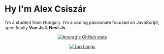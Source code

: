 # Hy I'm Alex Csiszár

I'm a student from Hungary. I'm a coding passionate focused on JavaScript, specifically **Vue.Js** & **Nest.Js**.

<div align="center">

[![Anurag's GitHub stats](https://github-readme-stats.vercel.app/api?username=csiszaralex&show_icons=true&theme=transparent&custom_title=Alex's%20GitHub%20Stats)](https://github.com/anuraghazra/github-readme-stats)


[![Top Langs](https://github-readme-stats.vercel.app/api/top-langs/?username=csiszaralex&layout=compact&theme=transparent&langs_count=10&hide=html,css,makefile&exclude_repo=WebScrape)](https://github.com/csiszaralex/)


</div>
